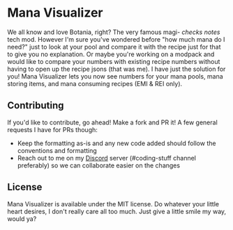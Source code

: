 # Mana Visualizer

We all know and love Botania, right? The very famous magi- *checks notes* tech mod. However I'm sure you've wondered before "how much mana do I need?" just to look at your pool and compare it with the recipe just for that to give you no explanation. Or maybe you're working on a modpack and would like to compare your numbers with existing recipe numbers without having to open up the recipe jsons (that was me). I have just the solution for you! Mana Visualizer lets you now see numbers for your mana pools, mana storing items, and mana consuming recipes (EMI & REI only).

## Contributing

If you'd like to contribute, go ahead! Make a fork and PR it! A few general requests I have for PRs though:
- Keep the formatting as-is and any new code added should follow the conventions and formatting
- Reach out to me on my [Discord](https://discord.gg/vNaqDzSNaB) server (#coding-stuff channel preferably) so we can collaborate easier on the changes

## License

Mana Visualizer is available under the MIT license. Do whatever your little heart desires, I don't really care all too much. Just give a little smile my way, would ya?

